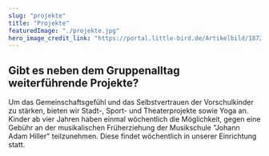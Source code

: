 ```yaml
---
slug: "projekte"
title: "Projekte"
featuredImage: "./projekte.jpg"
hero_image_credit_link: "https://portal.little-bird.de/Artikelbild/1872f9fd-dc08-11ec-bb30-0201f7cef672/44fd1158-1f77-11eb-95e6-48df37920e6f"
---
```


## Gibt es neben dem Gruppenalltag weiterführende Projekte?

Um das Gemeinschaftsgefühl und das Selbstvertrauen der Vorschulkinder zu stärken, bieten wir
Stadt-, Sport- und Theaterprojekte sowie Yoga an. Kinder ab vier Jahren haben einmal wöchentlich die Möglichkeit, gegen eine Gebühr an der musikalischen Früherziehung der Musikschule "Johann Adam Hiller" teilzunehmen. Diese findet wöchentlich in unserer Einrichtung statt.